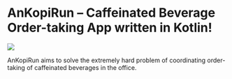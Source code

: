 # AnKopiRun – Caffeinated Beverage Order-taking App written in Kotlin!

![](https://media.giphy.com/media/rPYSkVDPf7elq/giphy.gif)

AnKopiRun aims to solve the extremely hard problem of coordinating order-taking of caffeinated beverages in the office.
